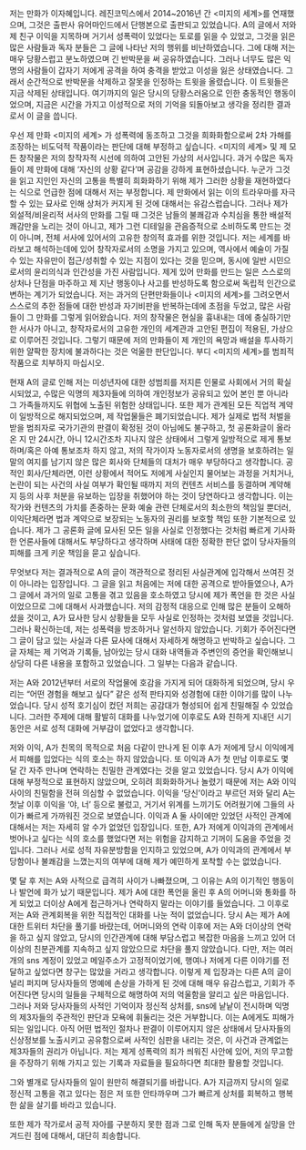 저는 만화가 이자혜입니다. 레진코믹스에서 2014~2016년 간 <미지의 세계>를 연재했으며, 그것은 출판사 유어마인드에서 단행본으로 출판되고 있었습니다. A의 글에서 저와 제 친구 이익을 지목하며 거기서 성폭력이 있었다는 토로를 읽을 수 있었고, 그것을 읽은 많은 사람들과 독자 분들은 그 글에 나타난 저의 행위를 비난하였습니다. 그에 대해 저는 매우 당황스럽고 분노하였으며 긴 반박문을 써 공유하였습니다. 그러나 너무도 많은 익명의 사람들이 갑자기 저에게 공격을 하여 충격을 받았고 이성을 잃은 상태였습니다. 그래서 순간적으로 반박문을 삭제하고 잘못을 인정하는 트윗을 올렸습니다. 이 트윗들은 지금 삭제된 상태입니다. 여기까지의 일은 당시의 당황스러움으로 인한 충동적인 행동이었으며, 지금은 시간을 가지고 이성적으로 저의 기억을 되돌아보고 생각을 정리한 결과로서 이 글을 씁니다.

우선 제 만화 <미지의 세계> 가 성폭력에 동조하고 그것을 희화화함으로써 2차 가해를 조장하는 비도덕적 작품이라는 판단에 대해 부정하고 싶습니다. <미지의 세계> 및 제 모든 창작물은 저의 창작자적 시선에 의하여 고안된 가상의 서사입니다. 과거 수많은 독자들이 제 만화에 대해 ‘자신의 상황 같다’며 공감을 강하게 표현하셨습니다. 누군가 그것을 읽고 지인인 자신의 고통을 특별히 희화화하기 위해 제가 그러한 상황을 재현하였다는 식으로 언급한 점에 대해서 저는 부정합니다.
제 만화에서 읽는 이의 트라우마를 자극할 수 있는 묘사로 인해 상처가 커지게 된 것에 대해서는 유감스럽습니다. 그러나 제가 외설적/비윤리적 서사의 만화를 그릴 때 그것은 남들의 불쾌감과 수치심을 통한 배설적 쾌감만을 노리는 것이 아니고, 제가 그런 디테일을 관음증적으로 소비하도록 만드는 것이 아니며, 전체 서사에 있어서의 고유한 창의적 효과를 위한 것입니다. 저는 세계를 바라보고 해석하는데에 있어 창작자로서의 소명을 가지고 있으며, 역사에서 예술이 가질 수 있는 자유만이 접근/성취할 수 있는 지점이 있다는 것을 믿으며, 동시에 일반 시민으로서의 윤리의식과 인간성을 가진 사람입니다.
제게 있어 만화를 만드는 일은 스스로의 상처나 단점을 마주하고 제 지난 행동이나 사고를 반성하도록 함으로써 독립적 인간으로 변하는 계기가 되었습니다. 저는 과거의 단편만화들이나 <미지의 세계>를 그려오면서 스스로의 추한 점들에 대한 반성과 자기비판을 반복하는데에 초점을 두었고, 많은 사람들이 그 만화를 그렇게 읽어왔습니다. 저의 창작물은 현실을 흉내내는 데에 충실하기만 한 서사가 아니고, 창작자로서의 고유한 개인의 세계관과 고안된 편집이 적용된, 가상으로 이루어진 것입니다. 그렇기 때문에 저의 만화들이 제 개인의 욕망과 배설을 투사하기 위한 얄팍한 장치에 불과하다는 것은 억울한 판단입니다. 부디 <미지의 세계>를 범죄적 작품으로 치부하지 마십시오.


현재 A의 글로 인해 저는 미성년자에 대한 성범죄를 저지른 인물로 사회에서 거의 확실시되었고, 수많은 익명의 제3자들에 의하여 개인정보가 공유되고 있어 본인 뿐 아니라 그 가족들까지도 위협에 노출된 위험한 상태입니다.
또한 제가 관계된 모든 직업적 계약이 일방적으로 해지되었으며, 제 작업물들은 폐기되었습니다. 제가 실제로 법적 처벌을 받을 범죄자로 국가기관의 판결이 확정된 것이 아님에도 불구하고, 첫 공론화글이 올라온 지 만 24시간, 아니 12시간조차 지나지 않은 상태에서 그렇게 일방적으로 제게 통보하며/혹은 아예 통보조차 하지 않고, 저의 작가이자 노동자로서의 생명을 보호하려는 일말의 여지를 남기지 않은 많은 회사와 단체들의 대처가 매우 부당하다고 생각합니다. 공적인 회사/단체라면, 이런 상황에서 적어도 저에게 사실인지 물어보는 과정을 거치거나, 논란이 되는 사건의 사실 여부가 확인될 때까지 저의 컨텐츠 서비스를 동결하며 계약해지 등의 사후 처분을 유보하는 입장을 취했어야 하는 것이 당연하다고 생각합니다. 이는 작가와 컨텐츠의 가치를 존중하는 문화 예술 관련 단체로서의 최소한의 책임일 뿐더러, 이익단체라면 법과 계약으로 보장되는 노동자의 권리를 보호할 책임 또한 기본적으로 있습니다.
제가 그 공론화 글에 묘사된 모든 일을 사실로 인정했다는 것처럼 빠르게 기사화한 언론사들에 대해서도 부당하다고 생각하며 사태에 대한 정확한 판단 없이 당사자들의 피해를 크게 키운 책임을 묻고 싶습니다.

무엇보다 저는 결과적으로 A의 글이 객관적으로 정리된 사실관계에 입각해서 쓰여진 것이 아니라는 입장입니다. 그 글을 읽고 처음에는 저에 대한 공격으로 받아들였으나, A가 그 글에서 과거의 일로 고통을 겪고 있음을 호소하였고 당시에 제가 폭언을 한 것은 사실이었으므로 그에 대해서 사과했습니다. 저의 감정적 대응으로 인해 많은 분들이 오해하셨을 것이고, A가 묘사한 당시 상황들을 모두 사실로 인정하는 것처럼 보였을 것입니다. 그러나 확신하는데, 저는 성폭력을 방조하거나 알선하지 않았습니다. 기회가 주어진다면 그 글이 담고 있는 사실과 다른 묘사에 대해서 자세하게 해명하고 반박하고 싶습니다. 그 글 자체는 제 기억과 기록들, 남아있는 당시 대화 내역들과 주변인의 증언을 확인해보니 상당히 다른 내용을 포함하고 있었습니다. 그 일부는 다음과 같습니다.

저는 A와 2012년부터 서로의 작업물에 호감을 가지게 되어 대화하게 되었으며, 당시 우리는  “어떤 경험을 해보고 싶다” 같은 성적 판타지와 성경험에 대한 이야기를 많이 나누었습니다. 당시 성적 호기심이 컸던 저희는 공감대가 형성되어 쉽게 친밀해질 수 있었습니다. 그러한 주제에 대해 활발히 대화를 나누었기에 이후로도 A와 친하게 지내던 시기 동안은 서로 성적 대화에 거부감이 없었다고 생각합니다.

저와 이익, A가 친목의 목적으로 처음 다같이 만나게 된 이후 A가 저에게 당시 이익에게서 피해를 입었다는 식의 호소는 하지 않았습니다. 또 이익과 A가 첫 만남 이후로도 몇 달 간 자주 만나며 연락하는 친밀한 관계였다는 것을 알고 있었습니다. 당시 A가 이익에 대해 부정적으로 표현하지 않았으며, 오히려 희화화하거나 놀렸기 때문에 저는 A와 이익 사이의 친밀함을 전혀 의심할 수 없었습니다. 이익을 ‘당신’이라고 부르던 저와 달리 A는 첫날 이후 이익을 ‘야, 너’ 등으로 불렀고, 거기서 위계를 느끼기도 어려웠기에 그들의 사이가 빠르게 가까워진 것으로 보였습니다. 이익과 A 둘 사이에만 있었던 사적인 관계에 대해서는 저는 자세히 알 수가 없었던 입장입니다. 또한, A가 저에게 이익과의 관계에서 벗어나고 싶다는 식의 호소를 했었다면 저는 위험을 감지하고 기꺼이 도움을 주었을 것입니다. 그러나 서로 성적 자유분방함을 인지하고 있었으며,  A가 이익과의 관계에서 부당함이나 불쾌감을 느꼈는지의 여부에 대해 제가 예민하게 포착할 수는 없었습니다.

몇 달 후 저는 A와 사적으로 급격히 사이가 나빠졌으며, 그 이유는 A의 이기적인 행동이나 발언에 화가 났기 때문입니다. 제가 A에 대한 폭언을 올린 후 A의 어머니와 통화를 하게 되었고 더이상 A에게 접근하거나 연락하지 말라는 이야기를 들었습니다. 그 이후로 저는 A와 관계회복을 위한 직접적인 대화를 나눈 적이 없었습니다. 당시 A는 제가 A에 대한 트위터 차단을 풀기를 바랐는데, 어머니와의 연락 이후에 저는 A와 더이상의 연락을 하고 싶지 않았고, 당시의 인간관계에 대해 부담스럽고 복잡한 마음을 느끼고 있어 더이상의 친분관계를 지속하고 싶지 않았으므로 차단을 풀지 않았습니다. 다만, 저는 여러 개의 sns 계정이 있었고 메일주소가 고정적이었기에, 행여나 저에게 다른 이야기를 전달하고 싶었다면 창구는 많았을 거라고 생각합니다.
이렇게 제 입장과는 다른 A의 글이 널리 퍼지며 당사자들의 명예에 손상을 가하게 된 것에 대해 매우 유감스럽고, 기회가 주어진다면 당시의 일들을 구체적으로 해명하여 저의 억울함을 알리고 싶은 마음입니다. 그러나 저와 당사자들의 사적인 기억이자 정신적 상처를, sns에 낱낱이 전시하며 익명의 제3자들의 주관적인 판단과 모욕에 휘둘리는 것은 거부합니다. 이는 A에게도 피해가 되는 일입니다. 아직 어떤 법적인 절차나 판결이 이루어지지 않은 상태에서 당사자들의 신상정보를 노출시키고 공유함으로써 사적인 심판을 내리는 것은, 이 사건과 관계없는 제3자들의 권리가 아닙니다. 저는 제게 성폭력의 죄가 씌워진 사안에 있어, 저의 무고함을 주장하기 위해 가지고 있는 기록과 자료들을 필요하다면 최대한 활용할 것입니다.

그와 별개로 당사자들의 일이 원만히 해결되기를 바랍니다. A가 지금까지 당시의 일로 정신적 고통을 겪고 있다는 점은 저 또한 안타까우며 그가 빠르게 상처를 회복하고 행복한 삶을 살기를 바라고 있습니다.

또한 제가 작가로서 공적 자아를 구분하지 못한 점과 그로 인해 독자 분들에게 실망을 안겨드린 점에 대해서, 대단히 죄송합니다. 
